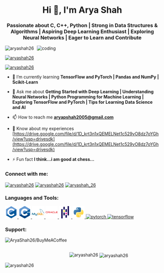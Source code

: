 <h1 align="center">Hi 👋, I'm Arya Shah</h1>
<h3 align="center">Passionate about C, C++, Python | Strong in Data Structures & Algorithms | Aspiring Deep Learning Enthusiast | Exploring Neural Networks | Eager to Learn and Contribute</h3>
<img align="right" alt="coding" width="400" src="https://user-images.githubusercontent.com/74038190/212748830-4c709398-a386-4761-84d7-9e10b98fbe6e.gif">
<p align="left"> <img src="https://komarev.com/ghpvc/?username=aryashah26&label=Profile%20views&color=0e75b6&style=flat" alt="aryashah26" /> </p>

<p align="left"> <a href="https://github.com/ryo-ma/github-profile-trophy"><img src="https://github-profile-trophy.vercel.app/?username=aryashah26" alt="aryashah26" /></a> </p>

<p align="left"> <a href="https://twitter.com/aryashah26" target="blank"><img src="https://img.shields.io/twitter/follow/aryashah26?logo=twitter&style=for-the-badge" alt="aryashah26" /></a> </p>

- 🌱 I’m currently learning **TensorFlow and PyTorch | Pandas and NumPy | Scikit-Learn**

- 💬 Ask me about **Getting Started with Deep Learning | Understanding Neural Networks | Python Programming for Machine Learning | Exploring TensorFlow and PyTorch | Tips for Learning Data Science and AI**

- 📫 How to reach me **aryapshah2005@gmail.com**

- 📄 Know about my experiences [https://drive.google.com/file/d/1D_krt3n1xQEMELNet1c529vO8dz7oYGh/view?usp=drivesdk](https://drive.google.com/file/d/1D_krt3n1xQEMELNet1c529vO8dz7oYGh/view?usp=drivesdk)

- ⚡ Fun fact **I think...i am good at chess...**

<h3 align="left">Connect with me:</h3>
<p align="left">
<a href="https://twitter.com/aryashah26" target="blank"><img align="center" src="https://raw.githubusercontent.com/rahuldkjain/github-profile-readme-generator/master/src/images/icons/Social/twitter.svg" alt="aryashah26" height="30" width="40" /></a>
<a href="https://instagram.com/aryashah26" target="blank"><img align="center" src="https://raw.githubusercontent.com/rahuldkjain/github-profile-readme-generator/master/src/images/icons/Social/instagram.svg" alt="aryashah26" height="30" width="40" /></a>
<a href="https://www.leetcode.com/aryashah_26" target="blank"><img align="center" src="https://raw.githubusercontent.com/rahuldkjain/github-profile-readme-generator/master/src/images/icons/Social/leet-code.svg" alt="aryashah_26" height="30" width="40" /></a>
</p>

<h3 align="left">Languages and Tools:</h3>
<p align="left"> <a href="https://www.cprogramming.com/" target="_blank" rel="noreferrer"> <img src="https://raw.githubusercontent.com/devicons/devicon/master/icons/c/c-original.svg" alt="c" width="40" height="40"/> </a> <a href="https://www.w3schools.com/cpp/" target="_blank" rel="noreferrer"> <img src="https://raw.githubusercontent.com/devicons/devicon/master/icons/cplusplus/cplusplus-original.svg" alt="cplusplus" width="40" height="40"/> </a> <a href="https://www.mysql.com/" target="_blank" rel="noreferrer"> <img src="https://raw.githubusercontent.com/devicons/devicon/master/icons/mysql/mysql-original-wordmark.svg" alt="mysql" width="40" height="40"/> </a> <a href="https://www.oracle.com/" target="_blank" rel="noreferrer"> <img src="https://raw.githubusercontent.com/devicons/devicon/master/icons/oracle/oracle-original.svg" alt="oracle" width="40" height="40"/> </a> <a href="https://pandas.pydata.org/" target="_blank" rel="noreferrer"> <img src="https://raw.githubusercontent.com/devicons/devicon/2ae2a900d2f041da66e950e4d48052658d850630/icons/pandas/pandas-original.svg" alt="pandas" width="40" height="40"/> </a> <a href="https://www.python.org" target="_blank" rel="noreferrer"> <img src="https://raw.githubusercontent.com/devicons/devicon/master/icons/python/python-original.svg" alt="python" width="40" height="40"/> </a> <a href="https://pytorch.org/" target="_blank" rel="noreferrer"> <img src="https://www.vectorlogo.zone/logos/pytorch/pytorch-icon.svg" alt="pytorch" width="40" height="40"/> </a> <a href="https://www.tensorflow.org" target="_blank" rel="noreferrer"> <img src="https://www.vectorlogo.zone/logos/tensorflow/tensorflow-icon.svg" alt="tensorflow" width="40" height="40"/> </a> </p>

<h3 align="left">Support:</h3>
<p><a href="https://www.buymeacoffee.com/AryaShah26/BuyMeACoffee"> <img align="left" src="https://cdn.buymeacoffee.com/buttons/v2/default-yellow.png" height="50" width="210" alt="AryaShah26/BuyMeACoffee" /></a></p><br><br>

<p><img align="left" src="https://github-readme-stats.vercel.app/api/top-langs?username=aryashah26&show_icons=true&locale=en&layout=compact" alt="aryashah26" /></p>

<p>&nbsp;<img align="center" src="https://github-readme-stats.vercel.app/api?username=aryashah26&show_icons=true&locale=en" alt="aryashah26" /></p>

<p><img align="center" src="https://github-readme-streak-stats.herokuapp.com/?user=aryashah26&" alt="aryashah26" /></p>
